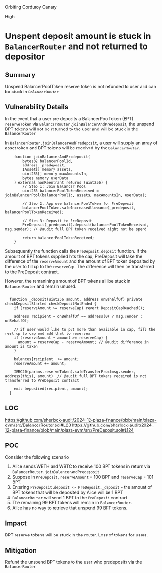 Orbiting Corduroy Canary

High

# Unspent deposit amount is stuck in `BalancerRouter` and not returned to depositor

## Summary

Unspend BalancerPoolToken reserve token is not refunded to user and can be stuck in `BalancerRouter`

## Vulnerability Details

In the event that a user pre deposits a BalancerPoolToken (BPT) `reserveToken` via `BalancerRouter.joinBalancerAndPredeposit`, the unspend BPT tokens will not be returned to the user and will be stuck in the `BalancerRouter`

In `BalancerRouter.joinBalancerAndPredeposit`, a user will supply an array of asset token and BPT tokens will be received by the `BalancerRouter`.

```solidity
    function joinBalancerAndPredeposit(
        bytes32 balancerPoolId,
        address _predeposit,
        IAsset[] memory assets,
        uint256[] memory maxAmountsIn,
        bytes memory userData
    ) external nonReentrant returns (uint256) {
        // Step 1: Join Balancer Pool
        uint256 balancerPoolTokenReceived = joinBalancerPool(balancerPoolId, assets, maxAmountsIn, userData);

        // Step 2: Approve balancerPoolToken for PreDeposit
        balancerPoolToken.safeIncreaseAllowance(_predeposit, balancerPoolTokenReceived);

        // Step 3: Deposit to PreDeposit
        PreDeposit(_predeposit).deposit(balancerPoolTokenReceived, msg.sender); // @audit full BPT token received might not be spend

        return balancerPoolTokenReceived;
    }
```

Subsequently the function calls the `PreDeposit.deposit` function. If the amount of BPT tokens supplied hits the cap, PreDeposit will take the difference of the `reserveAmount` and the amount of BPT token deposited by the user to fill up to the `reserveCap`. The difference will then be transferred to the PreDeposit contract.

However, the remanining amount of BPT tokens aill be stuck in `BalancerRouter` and remain unused.

```solidity

  function _deposit(uint256 amount, address onBehalfOf) private checkDepositStarted checkDepositNotEnded {
    if (reserveAmount >= reserveCap) revert DepositCapReached();

    address recipient = onBehalfOf == address(0) ? msg.sender : onBehalfOf;

    // if user would like to put more than available in cap, fill the rest up to cap and add that to reserves
    if (reserveAmount + amount >= reserveCap) {
      amount = reserveCap - reserveAmount; // @audit difference in amount is taken
    }

    balances[recipient] += amount;
    reserveAmount += amount;

    IERC20(params.reserveToken).safeTransferFrom(msg.sender, address(this), amount); // @audit full BPT tokens received is not transferred to PreDeposit contract

    emit Deposited(recipient, amount);
  }
```

## LOC

https://github.com/sherlock-audit/2024-12-plaza-finance/blob/main/plaza-evm/src/BalancerRouter.sol#L23
https://github.com/sherlock-audit/2024-12-plaza-finance/blob/main/plaza-evm/src/PreDeposit.sol#L124

## POC

Consider the following scenario

1. Alice sends WETH and WBTC to receive 100 BPT tokens in return via `BalancerRouter.joinBalancerAndPredeposit`
2. Suppose in `PreDeposit`, `reserveAmount` = 100 BPT and `reserveCap` = 101 BPT.
3. Entering `PreDeposit.deposit -> PreDeposit._deposit` - the amount of BPT tokens that will be deposited by Alice will be 1 BPT
4. `BalancerRouter` will send 1 BPT to the `PreDeposit` contract.
5. The remaining 99 BPT tokens will remain in `BalancerRouter`.
6. Alice has no way to retrieve that unspend 99 BPT tokens.

## Impact

BPT reserve tokens will be stuck in the router. Loss of tokens for users.

## Mitigation

Refund the unspend BPT tokens to the user who predeposits via the `BalancerRouter`